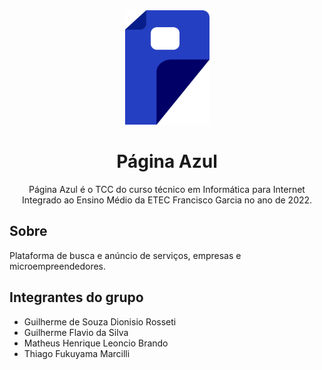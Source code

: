 
<div align="center">
    <a href="https://github.com/DarkEyeBr/Pagina-Azul">
        <img width="135" src="./assets/img/logos/Logo.png">
    </a>
    <h1>Página Azul</h1>
    <p>Página Azul é o TCC do curso técnico em Informática para Internet Integrado ao Ensino Médio da ETEC Francisco Garcia no ano de 2022.</p>
</div>

## Sobre
Plataforma de busca e anúncio de serviços, empresas e microempreendedores.

## Integrantes do grupo
- Guilherme de Souza Dionisio Rosseti
- Guilherme Flavio da Silva
- Matheus Henrique Leoncio Brando
- Thiago Fukuyama Marcilli
